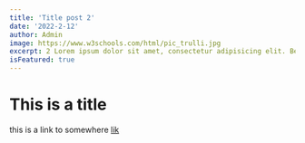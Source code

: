 ```yaml
---
title: 'Title post 2'
date: '2022-2-12'
author: Admin
image: https://www.w3schools.com/html/pic_trulli.jpg
excerpt: 2 Lorem ipsum dolor sit amet, consectetur adipisicing elit. Beatae commodi, cupiditate deleniti eaque eos esse eum eveniet, id ipsum iusto minus natus neque nihil obcaecati, officiis perspiciatis quos rerum similique veritatis voluptate. Consectetur corporis debitis possimus! Architecto debitis, dolor dolore facilis ipsa laborum nisi odio, porro provident quam veritatis voluptatum!
isFeatured: true
---
```


# This is a title
this is a link to somewhere [lik](https://path-to-some.where)
